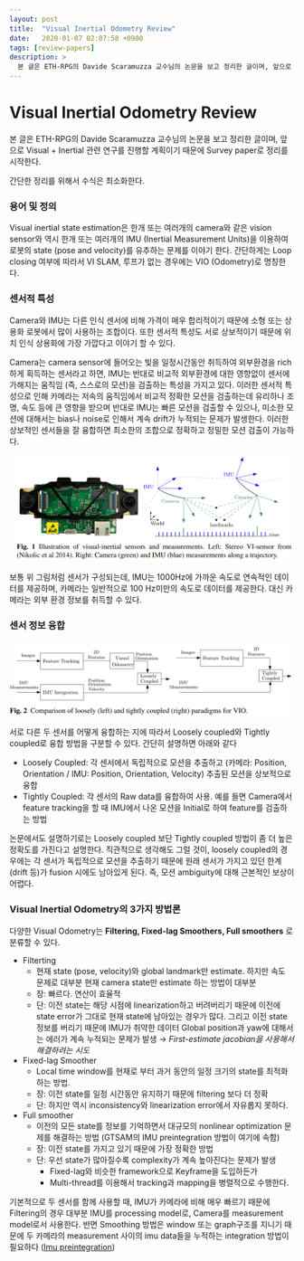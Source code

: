 ```yaml
---
layout: post
title:  "Visual Inertial Odometry Review"
date:   2020-01-07 02:07:58 +0900
tags: [review-papers]
description: >
  본 글은 ETH-RPG의 Davide Scaramuzza 교수님의 논문을 보고 정리한 글이며, 앞으로 Visual + Inertial 관련 연구를 진행할 계획이기 때문에 Survey paper로 정리를 시작한다.
---
```


# Visual Inertial Odometry Review

본 글은 ETH-RPG의 Davide Scaramuzza 교수님의 논문을 보고 정리한 글이며, 앞으로 Visual + Inertial 관련 연구를 진행할 계획이기 때문에 Survey paper로 정리를 시작한다.

간단한 정리를 위해서 수식은 최소화한다.

### 용어 및 정의

Visual inertial state estimation은 한개 또는 여러개의 camera와 같은 vision sensor와 역시 한개 또는 여러개의 IMU (Inertial Measurement Units)을 이용하여 로봇의 state (pose and velocity)를 유추하는 문제를 이야기 한다.  간단하게는 Loop  closing 여부에 따라서 VI SLAM, 루프가  없는 경우에는 VIO (Odometry)로 명칭한다. 

### 센서적 특성

Camera와 IMU는 다른 인식  센서에 비해 가격이 매우 합리적이기 때문에 소형 또는 상용화 로봇에서 많이 사용하는 조합이다. 또한 센서적 특성도 서로 상보적이기 때문에 위치 인식 상용화에 가장 가깝다고 이야기 할 수 있다.

Camera는 camera sensor에 들어오는 빛을 일정시간동안 취득하여 외부환경을 rich하게 획득하는 센서라고 하면, IMU는 반대로 비교적 외부환경에 대한 영향없이 센서에 가해지는 움직임 (즉, 스스로의 모션)을 검출하는 특성을 가지고 있다. 이러한 센서적 특성으로 인해 카메라는 저속의 움직임에서 비교적 정확한 모션을 검출하는데 유리하나 조명, 속도 등에 큰 영향을 받으며 반대로 IMU는 빠른 모션을 검출할 수 있으나, 미소한 모션에 대해서는 bias나 noise로 인해서 계속 drift가 누적되는 문제가 발생한다. 이러한 상보적인 센서들을 잘 융합하면 최소한의 조합으로 정확하고 정밀한 모션 검출이 가능하다.

![Visual%20Inertial%20Odometry/Untitled.png](Visual%20Inertial%20Odometry/Untitled.png)

보통 위 그림처럼 센서가 구성되는데, IMU는 1000Hz에 가까운 속도로 연속적인 데이터를 제공하며, 카메라는 일반적으로 100 Hz미만의 속도로 데이터를 제공한다. 대신 카메라는 외부 환경 정보를 취득할 수 있다.



### 센서 정보 융합

![Visual%20Inertial%20Odometry/Untitled%201.png](Visual%20Inertial%20Odometry/Untitled%201.png)

서로 다른 두 센서를 어떻게 융합하는 지에 따라서 Loosely coupled와 Tightly coupled로 융합 방법을 구분할 수 있다. 간단히 설명하면 아래와 같다

- Loosely Coupled: 각 센서에서 독립적으로 모션을 추출하고 (카메라: Position, Orientation / IMU: Position, Orientation, Velocity) 추출된 모션을 상보적으로 융합
- Tightly Coupled: 각 센서의 Raw data를 융합하여 사용. 예를 들면 Camera에서 feature tracking을 할 때 IMU에서 나온 모션을 Initial로 하여 feature를 검출하는 방법

논문에서도 설명하기로는 Loosely coupled 보단 Tightly coupled 방법이 좀 더 높은 정확도를 가진다고 설명한다. 직관적으로 생각해도 그럴 것이, loosely coupled의 경우에는 각 센서가 독립적으로 모션을 추출하기 때문에 원래 센서가 가지고 있던 한계 (drift 등)가 fusion 시에도 남아있게 된다. 즉, 모션 ambiguity에 대해 근본적인 보상이 어렵다.

### Visual Inertial Odometry의 3가지 방법론

다양한 Visual Odometry는 **Filtering, Fixed-lag Smoothers, Full smoothers** 로 분류할 수 있다.

- Filterting
    - 현재 state (pose,  velocity)와 global landmark만 estimate. 하지만 속도 문제로 대부분 현재 camera state만 estimate 하는 방법이 대부분
    - 장: 빠르다. 연산이 효율적
    - 단: 이전 state는 해당 시점에 linearization하고 버려버리기 때문에 이전에 state error가 그대로 현재 state에 남아있는 경우가 많다. 그리고 이전 state 정보를 버리기 때문에 IMU가 취약한 데이터 Global position과 yaw에 대해서는 에러가 계속 누적되는 문제가 발생 → *First-estimate jacobian을 사용해서 해결하려는 시도*
- Fixed-lag Smoother
    - Local time window를 현재로 부터 과거 동안의 일정 크기의 state를 최적화 하는 방법.
    - 장: 이전 state를 일정 시간동안 유지하기 때문에 filtering 보다 더 정확
    - 단: 하지만 역시 inconsistency와 linearization error에서 자유롭지 못하다.
- Full smoother
    - 이전의 모든 state를 정보를 기억하면서 대규모의 nonlinear optimization 문제를 해결하는 방법 (GTSAM의 IMU preintegration 방법이 여기에 속함)
    - 장: 이전 state를 가지고 있기 때문에 가장 정확한 방법
    - 단: 우선 state가 많아질수록 complexity가 계속 높아진다는 문제가 발생
      - Fixed-lag와 비슷한 framework으로 Keyframe을 도입하든가
      - Multi-thread를 이용해서 tracking과 mapping을 병렬적으로 수행한다.

기본적으로 두 센서를 함께 사용할 때, IMU가 카메라에 비해 매우 빠르기 때문에 Filtering의 경우 대부분 IMU를 processing model로, Camera를 measurement model로서 사용한다. 반면 Smoothing 방법은 window 또는 graph구조를 지니기 때문에 두 카메라의 measurement 사이의 imu data들을 누적하는 integration 방법이 필요하다 ([Imu preintegration](http://www.roboticsproceedings.org/rss11/p06.pdf))
